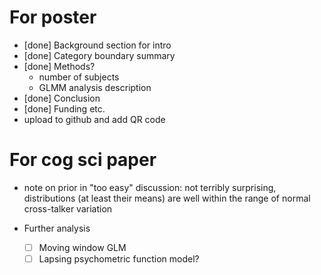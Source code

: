 # For poster

* [done] Background section for intro
* [done] Category boundary summary
* [done] Methods?
    * number of subjects
    * GLMM analysis description
* [done] Conclusion
* [done] Funding etc.
* upload to github and add QR code

# For cog sci paper

* note on prior in "too easy" discussion: not terribly surprising, distributions (at least their means) are well within the range of normal cross-talker variation

* Further analysis
    * [ ] Moving window GLM
    * [ ] Lapsing psychometric function model?
